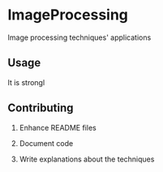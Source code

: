 # ImageProcessing
Image processing techniques' applications


## Usage

It is strongl


## Contributing

1. Enhance README files

2. Document code

3. Write explanations about the techniques
